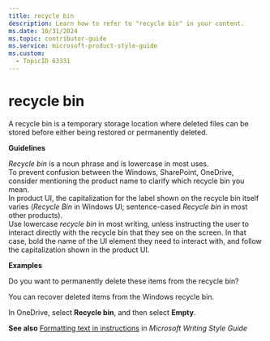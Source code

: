 ```yaml
---
title: recycle bin
description: Learn how to refer to "recycle bin" in your content.
ms.date: 10/31/2024
ms.topic: contributor-guide
ms.service: microsoft-product-style-guide
ms.custom:
  - TopicID 63331
---
```



# recycle bin

A recycle bin is a temporary storage location where deleted files can be stored before either being restored or permanently deleted.

**Guidelines**

*Recycle bin* is a noun phrase and is lowercase in most uses.  
To prevent confusion between the Windows, SharePoint, OneDrive, consider mentioning the product name to clarify which recycle bin you mean.  
In product UI, the capitalization for the label shown on the recycle bin itself varies (*Recycle Bin* in Windows UI; sentence-cased *Recycle bin* in most other products).  
Use lowercase *recycle bin* in most writing, unless instructing the user to interact directly with the recycle bin that they see on the screen. In that case, bold the name of the UI element they need to interact with, and follow the capitalization shown in the product UI.  

**Examples**  

Do you want to permanently delete these items from the recycle bin?  

You can recover deleted items from the Windows recycle bin.  

In OneDrive, select **Recycle bin**, and then select **Empty**.

**See also** [Formatting text in instructions](/style-guide/procedures-instructions/formatting-text-in-instructions) in *Microsoft Writing Style Guide*

